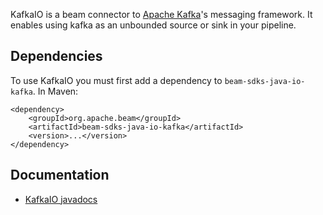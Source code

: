 KafkaIO is a beam connector to [Apache Kafka](http://kafka.apache.org/)'s messaging framework. It enables using kafka as an unbounded source or sink in your pipeline.

## Dependencies

To use KafkaIO you must first add a dependency to `beam-sdks-java-io-kafka`. In Maven:

```maven
<dependency>
    <groupId>org.apache.beam</groupId>
    <artifactId>beam-sdks-java-io-kafka</artifactId>
    <version>...</version>
</dependency>
```

## Documentation

- [KafkaIO javadocs](https://beam.apache.org/documentation/sdks/javadoc/2.0.0/org/apache/beam/sdk/io/kafka/KafkaIO.html)